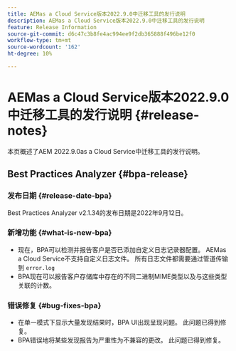 ```yaml
---
title: AEMas a Cloud Service版本2022.9.0中迁移工具的发行说明
description: AEMas a Cloud Service版本2022.9.0中迁移工具的发行说明
feature: Release Information
source-git-commit: d6c47c3b8fe4ac994ee9f2db365888f496be12f0
workflow-type: tm+mt
source-wordcount: '162'
ht-degree: 10%

---
```


# AEMas a Cloud Service版本2022.9.0中迁移工具的发行说明 {#release-notes}

本页概述了AEM 2022.9.0as a Cloud Service中迁移工具的发行说明。

## Best Practices Analyzer {#bpa-release}

### 发布日期 {#release-date-bpa}

Best Practices Analyzer v2.1.34的发布日期是2022年9月12日。

### 新增功能 {#what-is-new-bpa}

* 现在，BPA可以检测并报告客户是否已添加自定义日志记录器配置。 AEMas a Cloud Service不支持自定义日志文件。 所有日志文件都需要通过管道传输到 `error.log`
* BPA现在可以报告客户存储库中存在的不同二进制MIME类型以及与这些类型关联的计数。

### 错误修复 {#bug-fixes-bpa}

* 在单一模式下显示大量发现结果时，BPA UI出现呈现问题。 此问题已得到修复。
* BPA错误地将某些发现报告为严重性为不兼容的更改。 此问题已得到修复。
